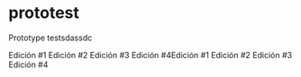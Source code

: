 # prototest
Prototype testsdassdc

Edición #1
Edición #2
Edición #3
Edición #4Edición #1
Edición #2
Edición #3
Edición #4

